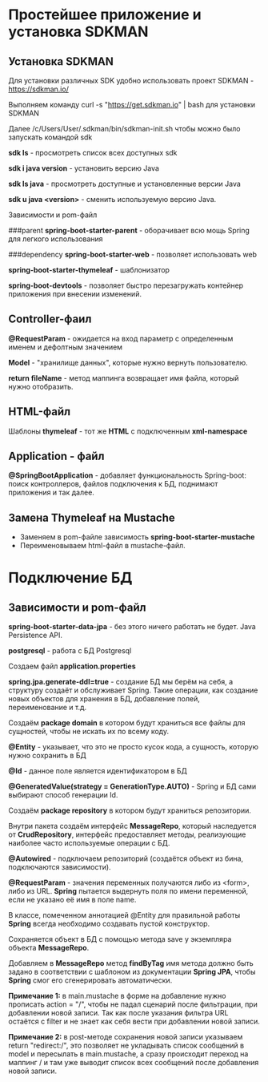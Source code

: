 # Простейшее приложение и установка SDKMAN

## Установка SDKMAN

Для установки различных SDK удобно использовать проект SDKMAN - https://sdkman.io/

Выполняем команду curl -s "https://get.sdkman.io" | bash для установки SDKMAN

Далее  /c/Users/User/.sdkman/bin/sdkman-init.sh чтобы можно было запускать командой sdk

**sdk ls** - просмотреть список всех доступных sdk

**sdk i java version** - установить версию Java

**sdk ls java** - просмотреть доступные и установленные версии Java

**sdk u java \<version>** - сменить используемую версию Java.


Зависимости и pom-файл

###parent
**spring-boot-starter-parent** - оборачивает всю мощь Spring для легкого использования

###dependency
**spring-boot-starter-web** - позволяет использовать web

**spring-boot-starter-thymeleaf** - шаблонизатор

**spring-boot-devtools** - позволяет быстро перезагружать контейнер приложения при внесении изменений.

## Controller-фаил
**@RequestParam** - ожидается на вход параметр с определенным именем и дефолтным значением

**Model** - "хранилище данных", которые нужно вернуть пользователю.

**return fileName** - метод маппинга возвращает имя файла, который нужно отобразить.

## HTML-файл

Шаблоны **thymeleaf** - тот же **HTML** с подключенным **xml-namespace** 

## Application - файл
**@SpringBootApplication** - добавляет функциональность Spring-boot: поиск контроллеров, файлов подключения к БД, поднимают приложения и так далее.

## Замена Thymeleaf на Mustache

* Заменяем в pom-файле зависимость **spring-boot-starter-mustache**
* Переименовываем html-файл в mustache-файл.

# Подключение БД

## Зависимости и pom-файл

**spring-boot-starter-data-jpa** - без этого ничего работать не будет. Java Persistence API.

**postgresql** - работа с БД Postgresql 

Создаем файл **application.properties**

**spring.jpa.generate-ddl=true** - создание БД мы берём на себя, а структуру создаёт и обслуживает Spring. Такие операции, как создание новых объектов для хранения в БД, добавление полей, переименование и т.д.

Создаём **package domain** в котором будут храниться все файлы для сущностей, чтобы не искать их по всему коду.

**@Entity** - указывает, что это не просто кусок кода, а сущность, которую нужно сохранить в БД

**@Id** - данное поле является идентификатором в БД

**@GeneratedValue(strategy = GenerationType.AUTO)** - Spring и БД сами выбирают способ генерации Id.

Создаём **package repository** в котором будут храниться репозитории.

Внутри пакета создаём интерфейс **MessageRepo**, который наследуется от **CrudRepository**, интерфейс предоставляет методы, реализующие наиболее часто используемые операции с БД.

**@Autowired** - подключаем репозиторий (создаётся объект из бина, подключаются зависимости).

**@RequestParam** - значения переменных получаются либо из <form\>, либо из URL. **Spring** пытается выдернуть поля по имени переменной, если не указано её имя в поле name.

В классе, помеченном аннотацией @Entity для правильной работы **Spring** всегда необходимо создавать пустой конструктор.

Сохраняется объект в БД с помощью метода save у экземпляра объекта **MessageRepo**.

Добавляем в **MessageRepo** метод **findByTag** имя метода должно быть задано в соответствии с шаблоном из документации **Spring JPA**, чтобы **Spring** смог его сгенерировать автоматически. 

**Примечание 1:** в main.mustache в форме на добавление нужно прописать action = "/", чтобы не падал сценарий после фильтрации, при добавлении новой записи. Так как после указания фильтра URL остаётся с filter и не знает как себя вести при добавлении новой записи.

**Примечание 2:** в post-методе сохранения новой записи указываем return "redirect:/", это позволяет не укладывать список сообщений в model и пересылать в main.mustache, а сразу происходит переход на маппинг / и там уже выводит список всех сообщений после добавления новой записи.  









